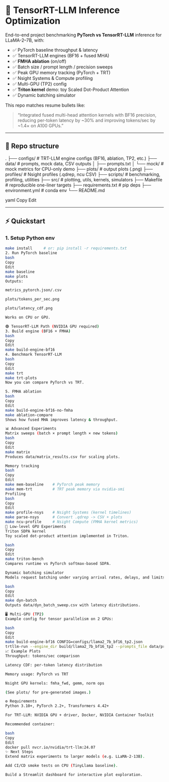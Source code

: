 # 🚀 TensorRT-LLM Inference Optimization

End-to-end project benchmarking **PyTorch vs TensorRT-LLM** inference for LLaMA-2–7B, with:

- ✅ PyTorch baseline throughput & latency  
- ✅ TensorRT-LLM engines (BF16 + fused MHA)  
- ✅ **FMHA ablation** (on/off)  
- ✅ Batch size / prompt length / precision sweeps  
- ✅ Peak GPU memory tracking (PyTorch + TRT)  
- ✅ Nsight Systems & Compute profiling  
- ✅ Multi-GPU (TP2) config  
- ✅ **Triton kernel** demo: toy Scaled Dot-Product Attention  
- ✅ Dynamic batching simulator  

This repo matches resume bullets like:  
> “Integrated fused multi-head attention kernels with BF16 precision, reducing per-token latency by ~30% and improving tokens/sec by ~1.4× on A100 GPUs.”

---

## 📂 Repo structure
.
├── configs/ # TRT-LLM engine configs (BF16, ablation, TP2, etc.)
├── data/ # prompts, mock data, CSV outputs
│ ├── prompts.txt
│ └── mock/ # mock metrics for CPU-only demo
├── plots/ # output plots (.png)
├── profiles/ # Nsight profiles (.qdrep, ncu CSV)
├── scripts/ # benchmarking, profiling, utilities
├── src/ # plotting, utils, kernels, simulators
├── Makefile # reproducible one-liner targets
├── requirements.txt # pip deps
├── environment.yml # conda env
└── README.md

yaml
Copy
Edit

---

## ⚡️ Quickstart

### 1. Setup Python env
```bash
make install     # or: pip install -r requirements.txt
2. Run PyTorch baseline
bash
Copy
Edit
make baseline
make plots
Outputs:

metrics_pytorch.json/.csv

plots/tokens_per_sec.png

plots/latency_cdf.png

Works on CPU or GPU.

🟢 TensorRT-LLM Path (NVIDIA GPU required)
3. Build engine (BF16 + FMHA)
bash
Copy
Edit
make build-engine-bf16
4. Benchmark TensorRT-LLM
bash
Copy
Edit
make trt
make trt-plots
Now you can compare PyTorch vs TRT.

5. FMHA ablation
bash
Copy
Edit
make build-engine-bf16-no-fmha
make ablation-compare
Shows how fused MHA improves latency & throughput.

📊 Advanced Experiments
Matrix sweeps (batch × prompt length × new tokens)
bash
Copy
Edit
make matrix
Produces data/matrix_results.csv for scaling plots.

Memory tracking
bash
Copy
Edit
make mem-baseline    # PyTorch peak memory
make mem-trt         # TRT peak memory via nvidia-smi
Profiling
bash
Copy
Edit
make profile-nsys    # Nsight Systems (kernel timelines)
make parse-nsys      # Convert .qdrep -> CSV + plots
make ncu-profile     # Nsight Compute (FMHA kernel metrics)
🔬 Low-level GPU Experiments
Triton SDPA kernel
Toy scaled dot-product attention implemented in Triton.

bash
Copy
Edit
make triton-bench
Compares runtime vs PyTorch softmax-based SDPA.

Dynamic batching simulator
Models request batching under varying arrival rates, delays, and limits.

bash
Copy
Edit
make dyn-batch
Outputs data/dyn_batch_sweep.csv with latency distributions.

🖥 Multi-GPU (TP2)
Example config for tensor parallelism on 2 GPUs:

bash
Copy
Edit
make build-engine-bf16 CONFIG=configs/llama2_7b_bf16_tp2.json
trtllm-run --engine_dir build/llama2_7b_bf16_tp2 --prompts_file data/prompts.txt --max_output_len 256 --report_json metrics_trtllm_tp2.json
📈 Example Plots
Throughput: tokens/sec comparison

Latency CDF: per-token latency distribution

Memory usage: PyTorch vs TRT

Nsight GPU kernels: fmha_fwd, gemm, norm ops

(See plots/ for pre-generated images.)

⚙️ Requirements
Python 3.10+, PyTorch 2.2+, Transformers 4.42+

For TRT-LLM: NVIDIA GPU + driver, Docker, NVIDIA Container Toolkit

Recommended container:

bash
Copy
Edit
docker pull nvcr.io/nvidia/trt-llm:24.07
✨ Next Steps
Extend matrix experiments to larger models (e.g. LLaMA-2-13B).

Add CI/CD smoke tests on CPU (TinyLlama baseline).

Build a Streamlit dashboard for interactive plot exploration.


